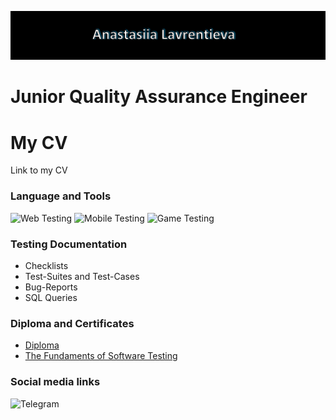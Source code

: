 <!--
**lawalina/lawalina** is a ✨ _special_ ✨ repository because its `README.md` (this file) appears on your GitHub profile.

-->
![Header](https://github.com/lawalina/lawalina/blob/main/.idea/assets/title.jpg)

# Junior Quality Assurance Engineer

# My CV
Link to my CV

### Language and Tools
![Web Testing](https://img.shields.io/badge/-WEB_TESTING-0f3344?style=flat-square)
![Mobile Testing](https://img.shields.io/badge/-MOBILE_TESTING-0f3344?style=flat-square)
![Game Testing](https://img.shields.io/badge/-GAME_TESTING-0f3344?style=flat-square)
### Testing Documentation
- Checklists 
- Test-Suites and Test-Cases
- Bug-Reports
- SQL Queries

### Diploma and Certificates
- [Diploma](https://www.dropbox.com/s/y4nylenr05lhud8/Diploma.jpg?dl=0)
- [The Fundaments of Software Testing](https://www.dropbox.com/s/3tqbbvzm4af249y/The%20Fundaments%20of%20Software%20Testing_QATestLab_Certificate.pdf?dl=0)

### Social media links
![Telegram](https://img.shields.io/badge/Telegram-279fdb?style=flat-square&amp;logo=telegram&amp;logoColor=fff)